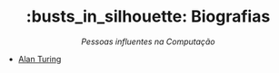 <h1 align="center"> :busts_in_silhouette: Biografias</h1>

<p align="center"><em>Pessoas influentes na Computação</em></p>

- [Alan Turing](https://github.com/DanielBrito/sturing/blob/master/Biografias/Personalidades/AlanTuring.md)
